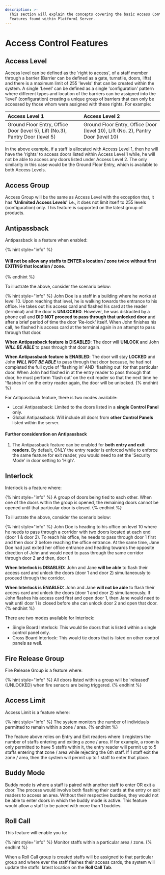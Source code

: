 ```yaml
---
description: >-
  This section will explain the concepts covering the basic Access Control
  Features found within Platform1 Server.
---
```


# Access Control Features

## Access Level

Access level can be defined as the 'right to access', of a staff member through a barrier \(Barrier can be defined as a gate, turnstile, doors, lifts\) and there is a maximum limit of 255 'levels' that can be created within the system. A single 'Level' can be defined as a single 'configuration' pattern where different types and location of the barriers can be assigned into the 'level' \(configuration\) creating a unique group of barriers that can only be accessed by those whom were assigned with these rights. For example:

| Access Level 1 | Access Level 2 |
| :--- | :--- |
| Ground Floor Entry, Office Door \(level 5\), Lift \(No.3\), Pantry Door \(level 5\) | Ground Floor Entry, Office Door \(level 10\), Lift \(No. 2\), Pantry Door \(level 10\) |

In the above example, if a staff is allocated with Access Level 1, then he will have the 'rights' to access doors listed within Access Level 1 while, he will not be able to access any doors listed under Access Level 2. The only similarity in this case would be the Ground Floor Entry, which is available to both Access Levels.

## Access Group

Access Group will be the same as Access Level with the exception that, it has **'Unlimited Access Levels'** i.e., it does not limit itself to 255 levels \(configuration\) only. This feature is supported on the latest group of products.

## Antipassback

Antipassback is a feature when enabled:

{% hint style="info" %}
#### Will not be allow any staffs to ENTER a location / zone twice without first EXITING that location / zone.
{% endhint %}

To illustrate the above, consider the scenario below:

{% hint style="info" %}
John Doe is a staff in a building where he works at level 10. Upon reaching that level, he is walking towards the entrance to his office. He takes out his access card and flashed his card at the reader \(terminal\) and the door is **UNLOCKED**. However, he was distracted by a phone call and **DID NOT proceed to pass through that unlocked door** and after a brief period of time the door 'Re-lock' itself. When John finishes his call, he flashed his access card at the terminal again in an attempt to pass through that door. 

**When Antipassback feature is DISABLED**: The door will **UNLOCK** and John _**WILL BE ABLE**_ to pass through that door again.

**When Antipassback feature is ENABLED**: The door will stay **LOCKED** and John _**WILL NOT BE ABLE**_ to pass through that door because, he had not completed the full cycle of 'flashing in' AND 'flashing out' for that particular door. When John had flashed in at the entry reader to pass through that door, he must perform 'flash out' on the exit reader so that the next time he 'flashes in' on the entry reader again, the door will be unlocked.
{% endhint %}

For Antipassback feature, there is two modes available:

* Local Antipassback: Limited to the doors listed in a **single Control Panel** only.
* Global Antipassback: Will include all doors from **other Control Panels** listed within the server.

#### Further consideration on Antipassback

1. The Antipassback feature can be enabled for **both entry and exit readers.** By default, ONLY the entry reader is enforced while to enforce the same feature for exit reader, you would need to set the 'Security Mode' in door setting to 'High'. 

## Interlock

Interlock is a feature where:

{% hint style="info" %}
A group of doors being tied to each other. When one of the doors within the group is opened, the remaining doors cannot be opened until that particular door is closed. 
{% endhint %}

To illustrate the above, consider the scenario below:

{% hint style="info" %}
John Doe is heading to his office on level 10 where he needs to pass through a corridor with two doors located at each end \(door 1 & door 2\). To reach his office, he needs to pass through door 1 first and then door 2 before reaching the office entrance. At the same time, Jane Doe had just exited her office entrance and heading towards the opposite direction of John and would need to pass through the same corridor through door 2 and then, door 1.

**When Interlock is DISABLED:** John and Jane **will be able** to flash their access card and unlock the doors \(door 1 and door 2\) simultaneously to proceed through the corridor.

**When Interlock is ENABLED:** John and Jane **will not be able** to flash their access card and unlock the doors \(door 1 and door 2\) simultaneously. If John flashes his access card first and open door 1, then Jane would need to wait until door 1 is closed before she can unlock door 2 and open that door.
{% endhint %}

There are two modes available for Interlock:

* Single Board Interlock: This would tie doors that is listed within a single control panel only.
* Cross Board Interlock: This would tie doors that is listed on other control panels as well.

## Fire Release Group

Fire Release Group is a feature where:

{% hint style="info" %}
All doors listed within a group will be 'released' \(UNLOCKED\) when fire sensors are being triggered. 
{% endhint %}

## Access Limit

Access Limit is a feature where:

{% hint style="info" %}
The system monitors the number of individuals permitted to remain within a zone / area.
{% endhint %}

The feature above relies on Entry and Exit readers where it registers the number of staffs entering and exiting a zone / area. If for example, a room is only permitted to have 5 staffs within it, the entry reader will permit up to 5 staffs entering that zone / area while rejecting the 6th staff. If 1 staff exit the zone / area, then the system will permit up to 1 staff to enter that place.

## Buddy Mode

Buddy mode is where a staff is paired with another staff to enter OR exit a door. The process would involve  both flashing their cards at the entry or exit readers to access an area. Without their respective buddies, they would not be able to enter doors in which the buddy mode is active. This feature would allow a staff to be paired with more than 1 buddies.

## Roll Call

This feature will enable you to:

{% hint style="info" %}
Monitor staffs within a particular area / zone.
{% endhint %}

When a Roll Call group is created staffs will be assigned to that particular group and where ever the staff flashes their access cards, the system will update the staffs' latest location on the **Roll Call Tab**. 

